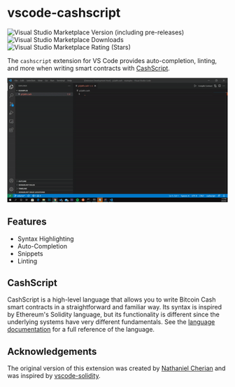 # vscode-cashscript

![Visual Studio Marketplace Version (including pre-releases)](https://img.shields.io/visual-studio-marketplace/v/CashScript.cashscript)
![Visual Studio Marketplace Downloads](https://img.shields.io/visual-studio-marketplace/d/CashScript.cashscript)
![Visual Studio Marketplace Rating (Stars)](https://img.shields.io/visual-studio-marketplace/stars/CashScript.cashscript)

The `cashscript` extension for VS Code provides auto-completion, linting, and more when writing smart contracts with [CashScript](https://cashscript.org/).

<!-- TODO: Improvde video -->

![example of vscode-cashscript](https://raw.githubusercontent.com/CashScript/vscode-cashscript/main/media/p2pkh.gif)

## Features

- Syntax Highlighting
- Auto-Completion
- Snippets
- Linting

## CashScript

CashScript is a high-level language that allows you to write Bitcoin Cash smart contracts in a straightforward and familiar way. Its syntax is inspired by Ethereum's Solidity language, but its functionality is different since the underlying systems have very different fundamentals. See the [language documentation](https://cashscript.org/docs/language/) for a full reference of the language.

## Acknowledgements

The original version of this extension was created by [Nathaniel Cherian](https://github.com/nathanielCherian) and was inspired by [vscode-solidity](https://github.com/juanfranblanco/vscode-solidity).
